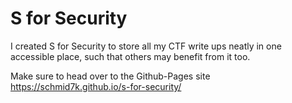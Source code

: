 # S for Security

I created S for Security to store all my CTF write ups neatly in one accessible place, such that others may benefit from it too.

Make sure to head over to the Github-Pages site https://schmid7k.github.io/s-for-security/
